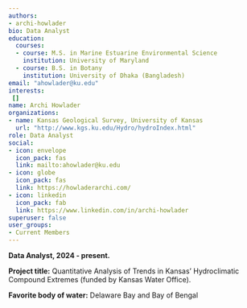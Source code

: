 ```yaml
---
authors:
- archi-howlader
bio: Data Analyst
education:
  courses:
  - course: M.S. in Marine Estuarine Environmental Science
    institution: University of Maryland
  - course: B.S. in Botany
    institution: University of Dhaka (Bangladesh)
email: "ahowlader@ku.edu"
interests:
 []
name: Archi Howlader
organizations:
- name: Kansas Geological Survey, University of Kansas
  url: "http://www.kgs.ku.edu/Hydro/hydroIndex.html"
role: Data Analyst
social:
- icon: envelope
  icon_pack: fas
  link: mailto:ahowlader@ku.edu
- icon: globe
  icon_pack: fas
  link: https://howladerarchi.com/
- icon: linkedin
  icon_pack: fab
  link: https://www.linkedin.com/in/archi-howlader
superuser: false
user_groups:
- Current Members
---
```

**Data Analyst, 2024 - present.**

**Project title:** Quantitative Analysis of Trends in Kansas’ Hydroclimatic Compound Extremes (funded by Kansas Water Office).

**Favorite body of water:** Delaware Bay and Bay of Bengal